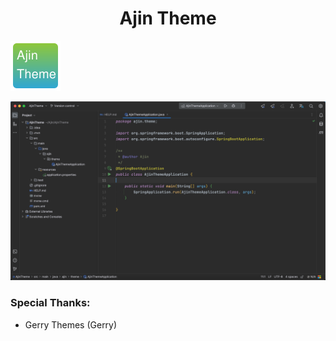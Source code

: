 # <div align="center">Ajin Theme</div>

![pluginIcon.svg](resources%2FMETA-INF%2FpluginIcon.svg)

![ajin-theme.png](screenshots%20%2Fajin-theme.png)

### Special Thanks:
- Gerry Themes (Gerry)